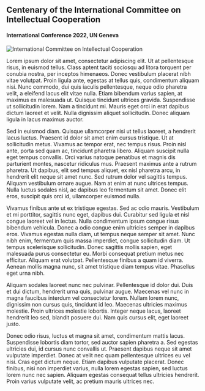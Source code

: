 ## Centenary of the International Committee on Intellectual Cooperation
#### International Conference 2022, UN Geneva

![International Committee on Intellectual Cooperation](https://raw.githubusercontent.com/grandjeanmartin/intellectualcooperation/gh-pages/images/intellectualcooperationconference2022.png)



Lorem ipsum dolor sit amet, consectetur adipiscing elit. Ut at pellentesque risus, in euismod tellus. Class aptent taciti sociosqu ad litora torquent per conubia nostra, per inceptos himenaeos. Donec vestibulum placerat nibh vitae volutpat. Proin ligula ante, egestas at tellus quis, condimentum aliquam nisi. Nunc commodo, dui quis iaculis pellentesque, neque odio pharetra velit, a eleifend lacus elit vitae nulla. Etiam bibendum varius sapien, at maximus ex malesuada ut. Quisque tincidunt ultrices gravida. Suspendisse ut sollicitudin lorem. Nam a tincidunt mi. Mauris eget orci in erat dapibus dictum laoreet et velit. Nulla dignissim aliquet sollicitudin. Donec aliquam ligula in lacus maximus auctor.

Sed in euismod diam. Quisque ullamcorper nisi ut tellus laoreet, a hendrerit lacus luctus. Praesent id dolor sit amet enim cursus tristique. Ut at sollicitudin metus. Vivamus ac tempor erat, nec tempus risus. Proin nisl ante, porta sed quam ac, tincidunt pharetra libero. Aliquam suscipit nulla eget tempus convallis. Orci varius natoque penatibus et magnis dis parturient montes, nascetur ridiculus mus. Praesent maximus ante a rutrum pharetra. Ut dapibus, elit sed tempus aliquet, ex nisl pharetra arcu, in hendrerit elit neque sit amet nunc. Sed rutrum dolor vel sagittis tempus. Aliquam vestibulum ornare augue. Nam at enim at nunc ultrices tempus. Nulla luctus sodales nisl, ac dapibus leo fermentum sit amet. Donec elit eros, suscipit quis orci id, ullamcorper euismod nulla.

Vivamus finibus ante ut ex tristique egestas. Sed ac odio mauris. Vestibulum et mi porttitor, sagittis nunc eget, dapibus dui. Curabitur sed ligula et nisl congue laoreet vel in lectus. Nulla condimentum ipsum congue risus bibendum vehicula. Donec a odio congue enim ultricies semper in dapibus eros. Vivamus egestas nulla diam, ut tempus neque semper sit amet. Nunc nibh enim, fermentum quis massa imperdiet, congue sollicitudin diam. Ut tempus scelerisque sollicitudin. Donec sagittis mollis sapien, eget malesuada purus consectetur eu. Morbi consequat pretium metus nec efficitur. Aliquam erat volutpat. Pellentesque finibus a quam id viverra. Aenean mollis magna nunc, sit amet tristique diam tempus vitae. Phasellus eget urna nibh.

Aliquam sodales laoreet nunc nec pulvinar. Pellentesque id dolor dui. Duis et dui dictum, hendrerit urna quis, pulvinar augue. Maecenas vel nunc in magna faucibus interdum vel consectetur lorem. Nullam lorem nunc, dignissim non cursus quis, tincidunt id leo. Maecenas ultricies maximus molestie. Proin ultrices molestie lobortis. Integer neque lacus, laoreet hendrerit leo sed, blandit posuere dui. Nam quis cursus elit, eget laoreet justo.

Donec odio risus, luctus et magna sit amet, condimentum mattis lacus. Suspendisse lobortis diam tortor, sed auctor sapien pharetra a. Sed egestas ultricies dui, id cursus nunc convallis ut. Praesent dapibus neque sit amet vulputate imperdiet. Donec at velit nec quam pellentesque ultrices eu vel nisi. Cras eget dictum neque. Etiam dapibus vulputate placerat. Donec finibus, nisi non imperdiet varius, nulla lorem egestas sapien, sed luctus lorem nunc nec sapien. Aliquam egestas consequat tellus ultricies hendrerit. Proin varius vulputate velit, ac pretium mauris ultrices nec.

